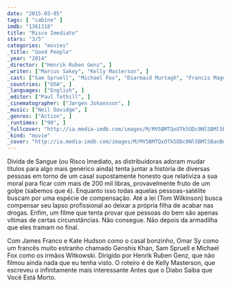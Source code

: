 ```yaml
---
date: "2015-03-05"
tags: [ "cabine" ]
imdb: "1361318"
title: "Risco Imediato"
stars: "3/5"
categories: "movies"
_title: "Good People"
_year: "2014"
_director: ["Henrik Ruben Genz", ]
_writer: ["Marcus Sakey", "Kelly Masterson", ]
_cast: ["Sam Spruell", "Michael Fox", "Diarmaid Murtagh", "Francis Magee", "Omar Sy", "Maarten Dannenberg", "Kate Hudson", "Orlando Burns-Tucker", "Bertram Burns-Tucker", ]
_countries: ["USA", ]
_languages: ["English", ]
_editor: ["Paul Tothill", ]
_cinematographer: ["Jørgen Johansson", ]
_music: ["Neil Davidge", ]
_genres: ["Action", ]
_runtimes: ["90", ]
_fullcover: "http://ia.media-imdb.com/images/M/MV5BMTQxOTk5ODc0Nl5BMl5BanBnXkFtZTgwNDA3MzExMjE@.jpg"
_kind: "movie"
_cover: "http://ia.media-imdb.com/images/M/MV5BMTQxOTk5ODc0Nl5BMl5BanBnXkFtZTgwNDA3MzExMjE@._V1._SX97_SY140_.jpg"
---
```

Dívida de Sangue (ou Risco Imediato, as distribuidoras adoram mudar títulos para algo mais genérico ainda) tenta juntar a história de diversas pessoas em torno de um casal supostamente honesto que relativiza a sua moral para ficar com mais de 200 mil libras, provavelmente fruto de um golpe (sabemos que é). Enquanto isso todas aquelas pessoas-satélite buscam por uma espécie de compensação. Até a lei (Tom Wilkinson) busca compensar seu lapso profissional ao deixar a própria filha de acabar nas drogas. Enfim, um filme que tenta provar que pessoas do bem são apenas vítimas de certas circunstâncias. Não consegue. Não depois da armadilha que eles tramam no final.

Com James Franco e Kate Hudson como o casal bonzinho, Omar Sy como um francês muito estranho chamado Genshis Khan, Sam Spruell e Michael Fox como os irmãos Witkowski. Dirigido por Henrik Ruben Genz, que não filmou ainda nada que eu tenha visto. O roteiro é de Kelly Masterson, que escreveu o infinitamente mais interessante Antes que o Diabo Saiba que Você Está Morto.
